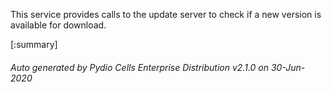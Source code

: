 






This service provides calls to the update server to check if a new version is available for download.

[:summary]

###### Auto generated by Pydio Cells Enterprise Distribution v2.1.0 on 30-Jun-2020
